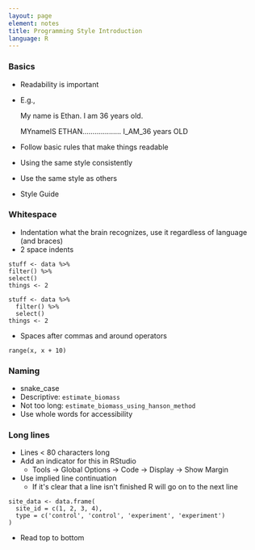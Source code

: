 ```yaml
---
layout: page
element: notes
title: Programming Style Introduction
language: R
--- 
```


### Basics

* Readability is important
* E.g.,

    My name is Ethan. I am 36 years old.

    MYnameIS          ETHAN................... I_AM_36 years
                 OLD

* Follow basic rules that make things readable
* Using the same style consistently
* Use the same style as others
* Style Guide

### Whitespace

* Indentation what the brain recognizes, use it regardless of language (and braces)
* 2 space indents

```
stuff <- data %>%
filter() %>%
select()
things <- 2
```

```
stuff <- data %>%
  filter() %>%
  select()
things <- 2
```

* Spaces after commas and around operators

```
range(x, x + 10)
```

### Naming

* snake_case
* Descriptive: `estimate_biomass`
* Not too long: `estimate_biomass_using_hanson_method`
* Use whole words for accessibility

### Long lines

* Lines < 80 characters long
* Add an indicator for this in RStudio
    * Tools -> Global Options -> Code -> Display -> Show Margin
* Use implied line continuation
    * If it's clear that a line isn't finished R will go on to the next line

```
site_data <- data.frame(
  site_id = c(1, 2, 3, 4),
  type = c('control', 'control', 'experiment', 'experiment')
)
```

* Read top to bottom

